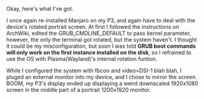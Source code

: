 Okay, here's what I've got.

I once again re-installed Manjaro on my P3, and again have to deal with the device's rotated portrait screen.
At first I followed the instructions on ArchWiki, edited the GRUB_CMDLINE_DEFAULT to pass kernel parameter,
however, the only the terminal got rotated, but the system haven't. I thought it could be my misconfiguration,
but soon I was told **GRUB boot commands will only work on the first instance installed on the disk**, so I refrained to use the OS with Plasma(Wayland)'s internal rotation funtion.

While I configured the system with fbcon and video=DSI-1 blah blah, I pluged an external monitor into my device, and I chose to mirror the screen.
BOOM, my P3's display ended up displaying a weird downscaled 1920x1080 screen in the middle part of a portrait 1200x1920 monitor.
